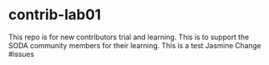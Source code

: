 # contrib-lab01
This repo is for new contributors trial and learning. This is to support the SODA community members for their learning.
This is a test Jasmine
Change
#issues
